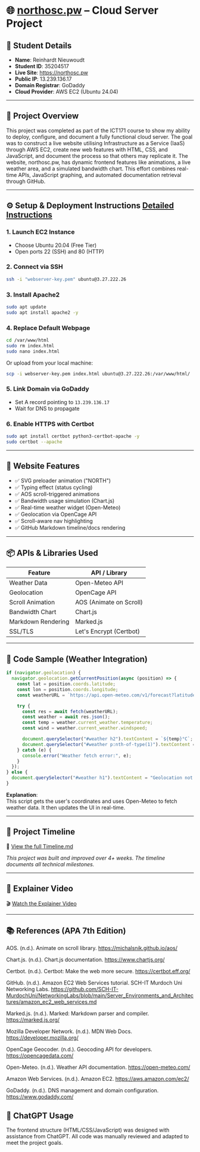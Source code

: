 # 🌐 [northosc.pw](https://northosc.pw) – Cloud Server Project

## 👤 Student Details

- **Name**: Reinhardt Nieuwoudt 
- **Student ID**: 35204517  
- **Live Site**: https://northosc.pw  
- **Public IP**: 13.239.136.17  
- **Domain Registrar**: GoDaddy  
- **Cloud Provider**: AWS EC2 (Ubuntu 24.04)

---

## 📌 Project Overview

This project was completed as part of the ICT171 course to show my ability to deploy, configure, and document a fully functional cloud server. The goal was to construct a live website utilising Infrastructure as a Service (IaaS) through AWS EC2, create new web features with HTML, CSS, and JavaScript, and document the process so that others may replicate it. The website, northosc.pw, has dynamic frontend features like animations, a live weather area, and a simulated bandwidth chart. This effort combines real-time APIs, JavaScript graphing, and automated documentation retrieval through GitHub.

---

## ⚙️ Setup & Deployment Instructions [Detailed Instructions](https://github.com/NorthAsIf/ict171-cloud-server-project/blob/main/documentation.md)

### 1. Launch EC2 Instance

- Choose Ubuntu 20.04 (Free Tier)
- Open ports 22 (SSH) and 80 (HTTP)

### 2. Connect via SSH

```bash
ssh -i "webserver-key.pem" ubuntu@3.27.222.26
```

### 3. Install Apache2

```bash
sudo apt update
sudo apt install apache2 -y
```

### 4. Replace Default Webpage

```bash
cd /var/www/html
sudo rm index.html
sudo nano index.html
```

Or upload from your local machine:

```bash
scp -i webserver-key.pem index.html ubuntu@3.27.222.26:/var/www/html/
```

### 5. Link Domain via GoDaddy

- Set A record pointing to `13.239.136.17`
- Wait for DNS to propagate

### 6. Enable HTTPS with Certbot

```bash
sudo apt install certbot python3-certbot-apache -y
sudo certbot --apache
```

---

## 🌟 Website Features

- ✅ SVG preloader animation ("NORTH")
- ✅ Typing effect (status cycling)
- ✅ AOS scroll-triggered animations
- ✅ Bandwidth usage simulation (Chart.js)
- ✅ Real-time weather widget (Open-Meteo)
- ✅ Geolocation via OpenCage API
- ✅ Scroll-aware nav highlighting
- ✅ GitHub Markdown timeline/docs rendering

---

## 📦 APIs & Libraries Used

| Feature            | API / Library          |
|--------------------|------------------------|
| Weather Data       | Open-Meteo API         |
| Geolocation        | OpenCage API           |
| Scroll Animation   | AOS (Animate on Scroll)|
| Bandwidth Chart    | Chart.js               |
| Markdown Rendering | Marked.js              |
| SSL/TLS            | Let's Encrypt (Certbot)|

---

## 🧾 Code Sample (Weather Integration)

```javascript
if (navigator.geolocation) {
  navigator.geolocation.getCurrentPosition(async (position) => {
    const lat = position.coords.latitude;
    const lon = position.coords.longitude;
    const weatherURL = `https://api.open-meteo.com/v1/forecast?latitude=${lat}&longitude=${lon}&current_weather=true`;

    try {
      const res = await fetch(weatherURL);
      const weather = await res.json();
      const temp = weather.current_weather.temperature;
      const wind = weather.current_weather.windspeed;

      document.querySelector("#weather h2").textContent = `${temp}°C`;
      document.querySelector("#weather p:nth-of-type(1)").textContent = `Wind: ${wind} km/h`;
    } catch (e) {
      console.error("Weather fetch error:", e);
    }
  });
} else {
  document.querySelector("#weather h1").textContent = "Geolocation not supported";
}
```

**Explanation**:  
This script gets the user's coordinates and uses Open-Meteo to fetch weather data. It then updates the UI in real-time.

---

## 📅 Project Timeline

📄 [View the full Timeline.md](https://github.com/NorthAsIf/ict171-cloud-server-project/blob/main/Timeline.md)

_This project was built and improved over 4+ weeks. The timeline documents all technical milestones._

---

## 🎥 Explainer Video

🎬 [Watch the Explainer Video](https://youtu.be/-Ce7sX6qw8Y)

---

## 📚 References (APA 7th Edition)

AOS. (n.d.). Animate on scroll library. https://michalsnik.github.io/aos/

Chart.js. (n.d.). Chart.js documentation. https://www.chartjs.org/

Certbot. (n.d.). Certbot: Make the web more secure. https://certbot.eff.org/

GitHub. (n.d.). Amazon EC2 Web Services tutorial. SCH-IT Murdoch Uni Networking Labs. https://github.com/SCH-IT-MurdochUni/NetworkingLabs/blob/main/Server_Environments_and_Architectures/amazon_ec2_web_services.md

Marked.js. (n.d.). Marked: Markdown parser and compiler. https://marked.js.org/

Mozilla Developer Network. (n.d.). MDN Web Docs. https://developer.mozilla.org/

OpenCage Geocoder. (n.d.). Geocoding API for developers. https://opencagedata.com/

Open-Meteo. (n.d.). Weather API documentation. https://open-meteo.com/

Amazon Web Services. (n.d.). Amazon EC2. https://aws.amazon.com/ec2/

GoDaddy. (n.d.). DNS management and domain configuration. https://www.godaddy.com/


## 🤖 ChatGPT Usage

The frontend structure (HTML/CSS/JavaScript) was designed with assistance from ChatGPT. All code was manually reviewed and adapted to meet the project goals.

